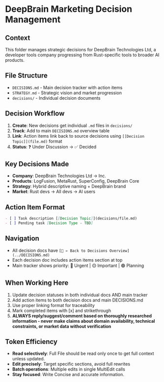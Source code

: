 # DeepBrain Marketing Decision Management

## Context

This folder manages strategic decisions for DeepBrain Technologies Ltd, a developer tools company progressing from Rust-specific tools to broader AI products.

## File Structure

- `DECISIONS.md` - Main decision tracker with action items
- `STRATEGY.md` - Strategic vision and market progression
- `decisions/` - Individual decision documents

## Decision Workflow

1. **Create**: New decisions get individual `.md` files in `decisions/`
2. **Track**: Add to main `DECISIONS.md` overview table
3. **Link**: Action items link back to source decisions using `[[Decision Topic]](file.md)` format
4. **Status**: ❓ Under Discussion → ✅ Decided

## Key Decisions Made

- **Company**: DeepBrain Technologies Ltd → Inc.
- **Products**: LogFusion, MetaRust, SuperConfig, DeepBrain Core
- **Strategy**: Hybrid descriptive naming + DeepBrain brand
- **Market**: Rust devs → All devs → AI users

## Action Item Format

```markdown
- [ ] Task description [[Decision Topic]](decisions/file.md)
- [ ] Pending task [Decision Type - TBD]
```

## Navigation

- All decision docs have `[🚪 ← Back to Decisions Overview](../DECISIONS.md)`
- Each decision doc includes action items section at top
- Main tracker shows priority: 🔴 Urgent | 🟡 Important | 🟢 Planning

## When Working Here

1. Update decision statuses in both individual docs AND main tracker
2. Add action items to both decision docs and main DECISIONS.md
3. Use proper linking format for traceability
4. Mark completed items with [x] and strikethrough
5. **ALWAYS reply/suggest/comment based on thoroughly researched information - never make claims about domain availability, technical constraints, or market data without verification**

## Token Efficiency

- **Read selectively**: Full File should be read only once to get full context unless updated.
- **Edit precisely**: Target specific sections, avoid full rewrites
- **Batch operations**: Multiple edits in single MultiEdit calls
- **Stay focused**: Write Concise and accurate information.
